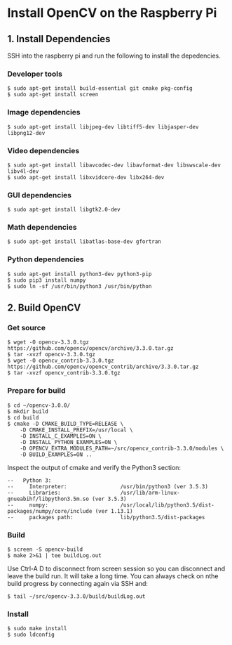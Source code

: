 # Install OpenCV on the Raspberry Pi

## 1. Install Dependencies

SSH into the raspberry pi and run the following to install the depedencies.

### Developer tools
```
$ sudo apt-get install build-essential git cmake pkg-config
$ sudo apt-get install screen
```

### Image dependencies
```
$ sudo apt-get install libjpeg-dev libtiff5-dev libjasper-dev libpng12-dev
```

### Video dependencies
```
$ sudo apt-get install libavcodec-dev libavformat-dev libswscale-dev libv4l-dev
$ sudo apt-get install libxvidcore-dev libx264-dev
```

### GUI dependencies
```
$ sudo apt-get install libgtk2.0-dev
```

### Math dependencies
```
$ sudo apt-get install libatlas-base-dev gfortran
```

### Python dependencies
```
$ sudo apt-get install python3-dev python3-pip
$ sudo pip3 install numpy
$ sudo ln -sf /usr/bin/python3 /usr/bin/python
```

## 2. Build OpenCV

### Get source

```
$ wget -O opencv-3.3.0.tgz https://github.com/opencv/opencv/archive/3.3.0.tar.gz
$ tar -xvzf opencv-3.3.0.tgz
$ wget -O opencv_contrib-3.3.0.tgz https://github.com/opencv/opencv_contrib/archive/3.3.0.tar.gz
$ tar -xvzf opencv_contrib-3.3.0.tgz
```

### Prepare for build

```
$ cd ~/opencv-3.0.0/
$ mkdir build
$ cd build
$ cmake -D CMAKE_BUILD_TYPE=RELEASE \
	-D CMAKE_INSTALL_PREFIX=/usr/local \
	-D INSTALL_C_EXAMPLES=ON \
	-D INSTALL_PYTHON_EXAMPLES=ON \
	-D OPENCV_EXTRA_MODULES_PATH=~/src/opencv_contrib-3.3.0/modules \
	-D BUILD_EXAMPLES=ON ..
```

Inspect the output of cmake and verify the Python3 section:

```
--   Python 3:
--     Interpreter:                 /usr/bin/python3 (ver 3.5.3)
--     Libraries:                   /usr/lib/arm-linux-gnueabihf/libpython3.5m.so (ver 3.5.3)
--     numpy:                       /usr/local/lib/python3.5/dist-packages/numpy/core/include (ver 1.13.1)
--     packages path:               lib/python3.5/dist-packages
```

### Build

```
$ screen -S opencv-build
$ make 2>&1 | tee buildLog.out
```

Use Ctrl-A D to disconnect from screen session so you can disconnect and leave the build run.  It will take a long time. You can always check on nthe build progress by connecting again via SSH and:
```
$ tail ~/src/opencv-3.3.0/build/buildLog.out
```

### Install

```
$ sudo make install
$ sudo ldconfig

```
